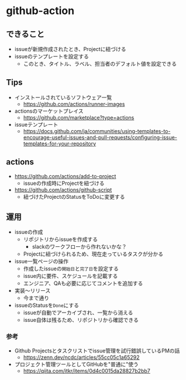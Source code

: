 # github-action

## できること

- issueが新規作成されたとき、Projectに紐づける
- issueのテンプレートを設定する
  - このとき、タイトル、ラベル、担当者のデフォルト値を設定できる

## Tips

- インストールされているソフトウェア一覧
  - https://github.com/actions/runner-images
- actionsのマーケットプレイス
  - https://github.com/marketplace?type=actions
- issueテンプレート
  - https://docs.github.com/ja/communities/using-templates-to-encourage-useful-issues-and-pull-requests/configuring-issue-templates-for-your-repository

## actions

- https://github.com/actions/add-to-project
  - issueの作成時にProjectを紐づける
- https://github.com/actions/github-script
  - 紐づけたProjectのStatusをToDoに変更する

## 運用

- issueの作成
  - リポジトリからissueを作成する
    - slackのワークフローから作れないかな？
  - Projectに紐づけられるため、現在走っているタスクが分かる
- issue一覧ページの操作
  - 作成したissueの`開始日`と`完了日`を設定する
  - issue内に要件、スケジュールを記載する
  - エンジニア、QAも必要に応じてコメントを追加する
- 実装〜リリース
  - 今まで通り
- issueのStatusを`Done`にする
  - issueが自動でアーカイブされ、一覧から消える
  - issue自体は残るため、リポジトリから確認できる


### 参考

- Github Projectsとタスクリストでissue管理を試行錯誤しているPMの話
  - https://zenn.dev/ncdc/articles/55cc05c1a65292
- プロジェクト管理ツールとしてGitHubを"普通に"使う
  - https://qiita.com/itkr/items/0d4c0015da28827b2bb7
